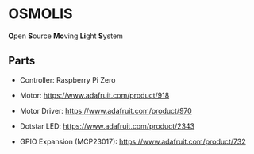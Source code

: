 # OSMOLIS
**O**pen **S**ource **Mo**ving **Li**ght **S**ystem

## Parts

* Controller: Raspberry Pi Zero

* Motor: https://www.adafruit.com/product/918

* Motor Driver: https://www.adafruit.com/product/970

* Dotstar LED: https://www.adafruit.com/product/2343

* GPIO Expansion (MCP23017): https://www.adafruit.com/product/732



